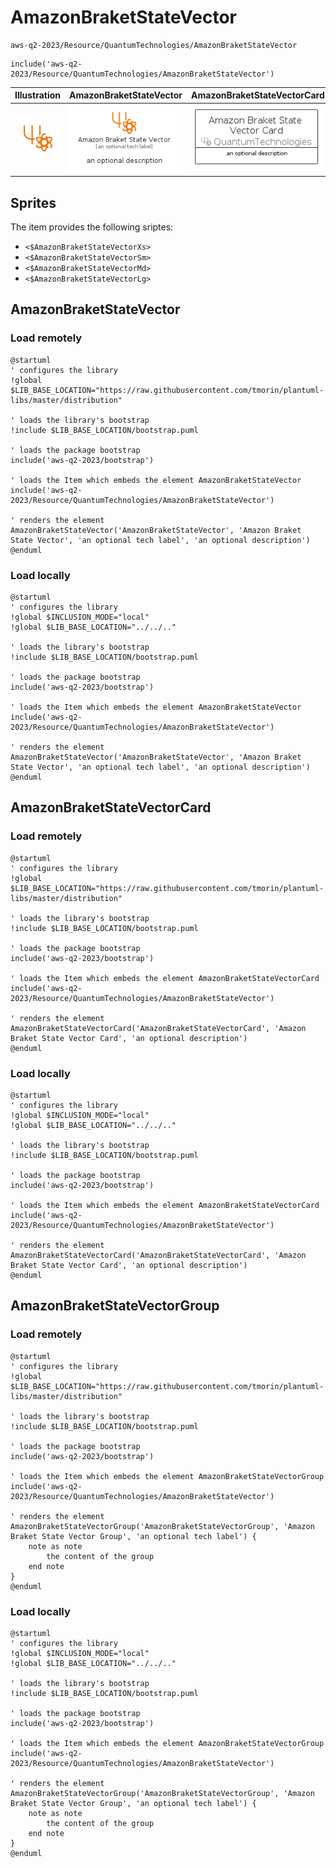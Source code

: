 # AmazonBraketStateVector


```text
aws-q2-2023/Resource/QuantumTechnologies/AmazonBraketStateVector
```

```text
include('aws-q2-2023/Resource/QuantumTechnologies/AmazonBraketStateVector')
```



| Illustration | AmazonBraketStateVector | AmazonBraketStateVectorCard | AmazonBraketStateVectorGroup |
| :---: | :---: | :---: | :---: |
| ![illustration for Illustration](../../../aws-q2-2023/Resource/QuantumTechnologies/AmazonBraketStateVector.png) | ![illustration for AmazonBraketStateVector](../../../aws-q2-2023/Resource/QuantumTechnologies/AmazonBraketStateVector.Local.png) | ![illustration for AmazonBraketStateVectorCard](../../../aws-q2-2023/Resource/QuantumTechnologies/AmazonBraketStateVectorCard.Local.png) | ![illustration for AmazonBraketStateVectorGroup](../../../aws-q2-2023/Resource/QuantumTechnologies/AmazonBraketStateVectorGroup.Local.png) |



## Sprites
The item provides the following sriptes:

- `<$AmazonBraketStateVectorXs>`
- `<$AmazonBraketStateVectorSm>`
- `<$AmazonBraketStateVectorMd>`
- `<$AmazonBraketStateVectorLg>`





## AmazonBraketStateVector

### Load remotely
```plantuml
@startuml
' configures the library
!global $LIB_BASE_LOCATION="https://raw.githubusercontent.com/tmorin/plantuml-libs/master/distribution"

' loads the library's bootstrap
!include $LIB_BASE_LOCATION/bootstrap.puml

' loads the package bootstrap
include('aws-q2-2023/bootstrap')

' loads the Item which embeds the element AmazonBraketStateVector
include('aws-q2-2023/Resource/QuantumTechnologies/AmazonBraketStateVector')

' renders the element
AmazonBraketStateVector('AmazonBraketStateVector', 'Amazon Braket State Vector', 'an optional tech label', 'an optional description')
@enduml
```

### Load locally
```plantuml
@startuml
' configures the library
!global $INCLUSION_MODE="local"
!global $LIB_BASE_LOCATION="../../.."

' loads the library's bootstrap
!include $LIB_BASE_LOCATION/bootstrap.puml

' loads the package bootstrap
include('aws-q2-2023/bootstrap')

' loads the Item which embeds the element AmazonBraketStateVector
include('aws-q2-2023/Resource/QuantumTechnologies/AmazonBraketStateVector')

' renders the element
AmazonBraketStateVector('AmazonBraketStateVector', 'Amazon Braket State Vector', 'an optional tech label', 'an optional description')
@enduml
```

## AmazonBraketStateVectorCard

### Load remotely
```plantuml
@startuml
' configures the library
!global $LIB_BASE_LOCATION="https://raw.githubusercontent.com/tmorin/plantuml-libs/master/distribution"

' loads the library's bootstrap
!include $LIB_BASE_LOCATION/bootstrap.puml

' loads the package bootstrap
include('aws-q2-2023/bootstrap')

' loads the Item which embeds the element AmazonBraketStateVectorCard
include('aws-q2-2023/Resource/QuantumTechnologies/AmazonBraketStateVector')

' renders the element
AmazonBraketStateVectorCard('AmazonBraketStateVectorCard', 'Amazon Braket State Vector Card', 'an optional description')
@enduml
```

### Load locally
```plantuml
@startuml
' configures the library
!global $INCLUSION_MODE="local"
!global $LIB_BASE_LOCATION="../../.."

' loads the library's bootstrap
!include $LIB_BASE_LOCATION/bootstrap.puml

' loads the package bootstrap
include('aws-q2-2023/bootstrap')

' loads the Item which embeds the element AmazonBraketStateVectorCard
include('aws-q2-2023/Resource/QuantumTechnologies/AmazonBraketStateVector')

' renders the element
AmazonBraketStateVectorCard('AmazonBraketStateVectorCard', 'Amazon Braket State Vector Card', 'an optional description')
@enduml
```

## AmazonBraketStateVectorGroup

### Load remotely
```plantuml
@startuml
' configures the library
!global $LIB_BASE_LOCATION="https://raw.githubusercontent.com/tmorin/plantuml-libs/master/distribution"

' loads the library's bootstrap
!include $LIB_BASE_LOCATION/bootstrap.puml

' loads the package bootstrap
include('aws-q2-2023/bootstrap')

' loads the Item which embeds the element AmazonBraketStateVectorGroup
include('aws-q2-2023/Resource/QuantumTechnologies/AmazonBraketStateVector')

' renders the element
AmazonBraketStateVectorGroup('AmazonBraketStateVectorGroup', 'Amazon Braket State Vector Group', 'an optional tech label') {
    note as note
        the content of the group
    end note
}
@enduml
```

### Load locally
```plantuml
@startuml
' configures the library
!global $INCLUSION_MODE="local"
!global $LIB_BASE_LOCATION="../../.."

' loads the library's bootstrap
!include $LIB_BASE_LOCATION/bootstrap.puml

' loads the package bootstrap
include('aws-q2-2023/bootstrap')

' loads the Item which embeds the element AmazonBraketStateVectorGroup
include('aws-q2-2023/Resource/QuantumTechnologies/AmazonBraketStateVector')

' renders the element
AmazonBraketStateVectorGroup('AmazonBraketStateVectorGroup', 'Amazon Braket State Vector Group', 'an optional tech label') {
    note as note
        the content of the group
    end note
}
@enduml
```

